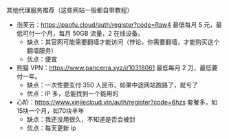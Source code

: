 其他代理服务推荐（这些网站一般都自带教程）

* 泡芙云：https://paofu.cloud/auth/register?code=Raw4 最低每月 5 元，最低可付一个月，每月 50GB 流量，2 在线设备。
  * 缺点：其官网可能需要翻墙才能访问（悖论，你需要翻墙，才能购买这个翻墙服务）
  * 优点：便宜
* 熊猫 VPN：https://www.pancerra.xyz/i/10318061 最低每月 2 刀，最低要付一年。
  * 缺点：一次性要支付 350 人民币，如果中途网站跑路了，就亏了
  * 优点：IP 多，总能找到一个能用的
* 心阶：https://www.xinjiecloud.vip/auth/register?code=6hzs 套餐多，如15块一个月，如70块半年
  * 缺点：我还没用很久，不知道是否会被封
  * 优点：每天更新 ip

